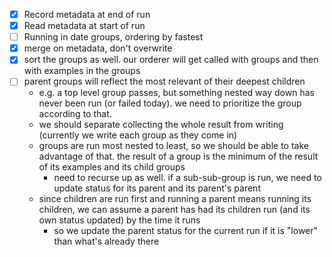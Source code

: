 - [x] Record metadata at end of run
- [x] Read metadata at start of run
- [ ] Running in date groups, ordering by fastest
- [x] merge on metadata, don't overwrite
- [x] sort the groups as well. our orderer will get called with groups and then with examples in the groups
- [ ] parent groups will reflect the most relevant of their deepest children
  - e.g. a top level group passes, but something nested way down has never been run (or failed today). we need to prioritize the group according to that.
  - we should separate collecting the whole result from writing (currently we write each group as they come in)
  - groups are run most nested to least, so we should be able to take advantage of that. the result of a group is the minimum of the result of its examples and its child groups
    - need to recurse up as well. if a sub-sub-group is run, we need to update status for its parent and its parent's parent
  - since children are run first and running a parent means running its children, we can assume a parent has had its children run (and its own status updated) by the time it runs
    - so we update the parent status for the current run if it is "lower" than what's already there